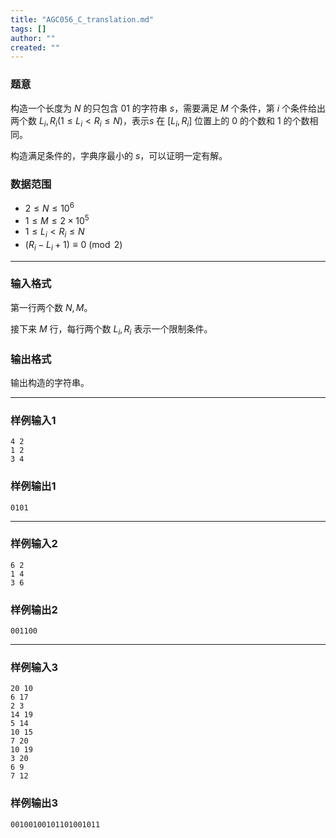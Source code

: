 ```yaml
---
title: "AGC056_C_translation.md"
tags: []
author: ""
created: ""
---
```


### 题意 

构造一个长度为 $N$ 的只包含 $01$ 的字符串 $s$，需要满足 $M$ 个条件，第 $i$ 个条件给出两个数 $L_i,R_i(1\le L_i < R_i \le N)$，表示$s$ 在 $[L_i,R_i]$ 位置上的 $0$ 的个数和 $1$ 的个数相同。

构造满足条件的，字典序最小的 $s$，可以证明一定有解。

### 数据范围

- $2\le N\le 10^6$
- $1\le M \le 2\times 10^5$
- $1\le L_i < R_i \le N$
- $(R_i-L_i+1) \equiv 0 \pmod 2$

---

### 输入格式

第一行两个数 $N,M$。

接下来 $M$ 行，每行两个数 $L_i,R_i$ 表示一个限制条件。

### 输出格式

输出构造的字符串。

---

### 样例输入1

```
4 2
1 2
3 4
```

### 样例输出1

```
0101
```

---

### 样例输入2

```
6 2
1 4
3 6
```

### 样例输出2

```
001100
```

---

### 样例输入3

```
20 10
6 17
2 3
14 19
5 14
10 15
7 20
10 19
3 20
6 9
7 12
```

### 样例输出3

```
00100100101101001011
```


